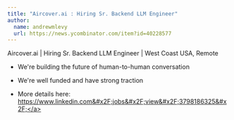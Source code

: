 ```yaml
---
title: "Aircover.ai : Hiring Sr. Backend LLM Engineer"
author:
  name: andrewmlevy
  url: https://news.ycombinator.com/item?id=40228577
---
```

Aircover.ai | Hiring Sr. Backend LLM Engineer | West Coast USA, Remote

- We&#x27;re building the future of human-to-human conversation

- We&#x27;re well funded and have strong traction

- More details here: <a href="https:&#x2F;&#x2F;www.linkedin.com&#x2F;jobs&#x2F;view&#x2F;3798186325&#x2F;" rel="nofollow">https:&#x2F;&#x2F;www.linkedin.com&#x2F;jobs&#x2F;view&#x2F;3798186325&#x2F;</a>
